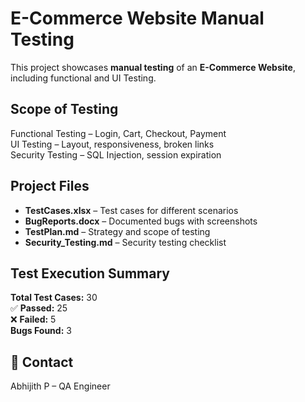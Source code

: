 #  E-Commerce Website Manual Testing  
This project showcases **manual testing** of an **E-Commerce Website**, including functional and UI Testing.

##  Scope of Testing  
 Functional Testing – Login, Cart, Checkout, Payment  
 UI Testing – Layout, responsiveness, broken links  
 Security Testing – SQL Injection, session expiration  

##  Project Files  
- **TestCases.xlsx** – Test cases for different scenarios  
- **BugReports.docx** – Documented bugs with screenshots  
- **TestPlan.md** – Strategy and scope of testing  
- **Security_Testing.md** – Security testing checklist  

##  Test Execution Summary  
 **Total Test Cases:** 30  
✅ **Passed:** 25  
❌ **Failed:** 5  
 **Bugs Found:** 3  

## 🔗 Contact  
Abhijith P – QA Engineer  
